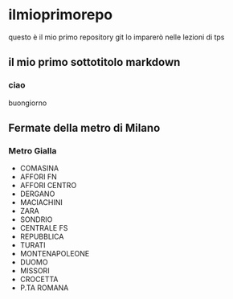# ilmioprimorepo
questo è il mio primo repository git lo imparerò nelle lezioni di tps
## il mio primo sottotitolo markdown
### ciao
buongiorno
## Fermate della metro di Milano
### Metro Gialla
- COMASINA
- AFFORI FN
- AFFORI CENTRO
- DERGANO
- MACIACHINI
- ZARA
- SONDRIO
- CENTRALE FS
- REPUBBLICA
- TURATI
- MONTENAPOLEONE
- DUOMO
- MISSORI
- CROCETTA
- P.TA ROMANA